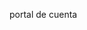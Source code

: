 <Token xmlns:xlink="http://www.w3.org/1999/xlink">portal de cuenta</Token>

<!--HONumber=Jul16_HO3-->


